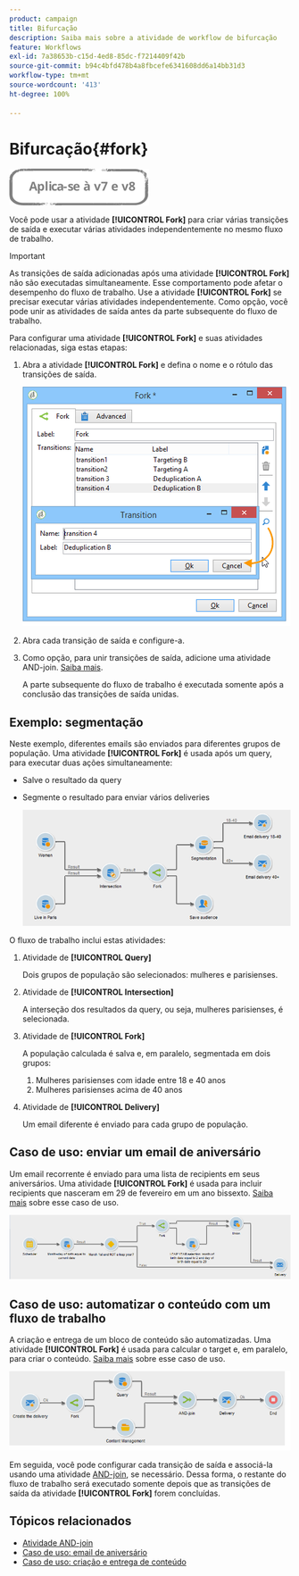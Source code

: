 ```yaml
---
product: campaign
title: Bifurcação
description: Saiba mais sobre a atividade de workflow de bifurcação
feature: Workflows
exl-id: 7a38653b-c15d-4ed8-85dc-f7214409f42b
source-git-commit: b94c4bfd478b4a8fbcefe6341608dd6a14bb31d3
workflow-type: tm+mt
source-wordcount: '413'
ht-degree: 100%

---
```


# Bifurcação{#fork}

![](../../assets/common.svg)

Você pode usar a atividade **[!UICONTROL Fork]** para criar várias transições de saída e executar várias atividades independentemente no mesmo fluxo de trabalho.

>[!IMPORTANT]
>
>As transições de saída adicionadas após uma atividade **[!UICONTROL Fork]** não são executadas simultaneamente. Esse comportamento pode afetar o desempenho do fluxo de trabalho. Use a atividade **[!UICONTROL Fork]** se precisar executar várias atividades independentemente. Como opção, você pode unir as atividades de saída antes da parte subsequente do fluxo de trabalho.

Para configurar uma atividade **[!UICONTROL Fork]** e suas atividades relacionadas, siga estas etapas:

1. Abra a atividade **[!UICONTROL Fork]** e defina o nome e o rótulo das transições de saída.

   ![](assets/s_user_segmentation_fork.png)

1. Abra cada transição de saída e configure-a.
1. Como opção, para unir transições de saída, adicione uma atividade AND-join. [Saiba mais](and-join.md).

   A parte subsequente do fluxo de trabalho é executada somente após a conclusão das transições de saída unidas.

## Exemplo: segmentação

Neste exemplo, diferentes emails são enviados para diferentes grupos de população. Uma atividade **[!UICONTROL Fork]** é usada após um query, para executar duas ações simultaneamente:

* Salve o resultado da query
* Segmente o resultado para enviar vários deliveries

   ![A atividade Fork segue a interseção de dois queries e precede uma atividade de atualização de lista e uma atividade de Split.](assets/wkf_fork_example.png)

O fluxo de trabalho inclui estas atividades:

1. Atividade de **[!UICONTROL Query]**

   Dois grupos de população são selecionados: mulheres e parisienses.

1. Atividade de **[!UICONTROL Intersection]**

   A interseção dos resultados da query, ou seja, mulheres parisienses, é selecionada.

1. Atividade de **[!UICONTROL Fork]**

   A população calculada é salva e, em paralelo, segmentada em dois grupos:

   1. Mulheres parisienses com idade entre 18 e 40 anos
   1. Mulheres parisienses acima de 40 anos

1. Atividade de **[!UICONTROL Delivery]**

   Um email diferente é enviado para cada grupo de população.

## Caso de uso: enviar um email de aniversário

Um email recorrente é enviado para uma lista de recipients em seus aniversários. Uma atividade **[!UICONTROL Fork]** é usada para incluir recipients que nasceram em 29 de fevereiro em um ano bissexto. [Saiba mais](sending-a-birthday-email.md) sobre esse caso de uso.

![A atividade fork segue uma atividade de teste e precede duas atividades de query.](assets/birthday-workflow_usecase_1.png)

## Caso de uso: automatizar o conteúdo com um fluxo de trabalho

A criação e entrega de um bloco de conteúdo são automatizadas. Uma atividade **[!UICONTROL Fork]** é usada para calcular o target e, em paralelo, para criar o conteúdo. [Saiba mais](../../delivery/using/automating-via-workflows.md#creating-the-delivery-and-its-content) sobre esse caso de uso.

![A atividade fork segue uma atividade de delivery e precede uma atividade de query e uma atividade de gerenciamento de conteúdo, que são ambas unidas por meio de uma atividade AND-join.](../../delivery/using/assets/d_ncs_content_workflow10.png)

Em seguida, você pode configurar cada transição de saída e associá-la usando uma atividade [AND-join](and-join.md), se necessário. Dessa forma, o restante do fluxo de trabalho será executado somente depois que as transições de saída da atividade **[!UICONTROL Fork]** forem concluídas.

## Tópicos relacionados

* [Atividade AND-join](and-join.md)
* [Caso de uso: email de aniversário](sending-a-birthday-email.md)
* [Caso de uso: criação e entrega de conteúdo](../../delivery/using/automating-via-workflows.md#creating-the-delivery-and-its-content)